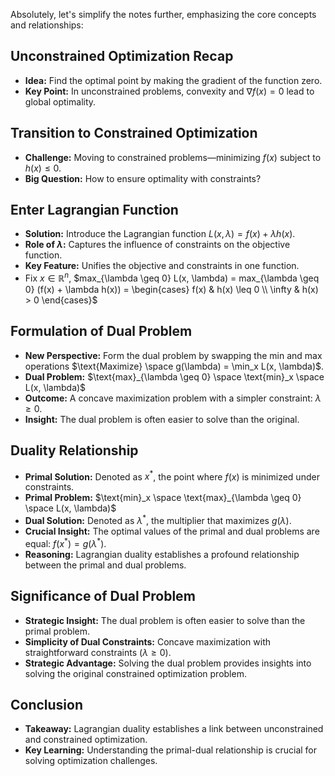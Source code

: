 Absolutely, let's simplify the notes further, emphasizing the core concepts and relationships:

## Unconstrained Optimization Recap
- **Idea:** Find the optimal point by making the gradient of the function zero.
- **Key Point:** In unconstrained problems, convexity and $\nabla f(x) = 0$ lead to global optimality.

## Transition to Constrained Optimization
- **Challenge:** Moving to constrained problems—minimizing $f(x)$ subject to $h(x) \leq 0$.
- **Big Question:** How to ensure optimality with constraints?

## Enter Lagrangian Function
- **Solution:** Introduce the Lagrangian function $L(x, \lambda) = f(x) + \lambda h(x)$.
- **Role of $\lambda$:** Captures the influence of constraints on the objective function.
- **Key Feature:** Unifies the objective and constraints in one function.
- Fix $x \in \mathbb{R}^n$, $max_{\lambda \geq 0} L(x, \lambda) = max_{\lambda \geq 0} (f(x) + \lambda h(x)) = \begin{cases} f(x) & h(x) \leq 0 \\ \infty & h(x) > 0 \end{cases}$

## Formulation of Dual Problem
- **New Perspective:** Form the dual problem by swapping the min and max operations $\text{Maximize} \space g(\lambda) = \min_x L(x, \lambda)$.
- **Dual Problem:** $\text{max}_{\lambda \geq 0} \space \text{min}_x \space L(x, \lambda)$
- **Outcome:** A concave maximization problem with a simpler constraint: $\lambda \geq 0$.
- **Insight:** The dual problem is often easier to solve than the original.

## Duality Relationship
- **Primal Solution:** Denoted as $x^*$, the point where $f(x)$ is minimized under constraints.
- **Primal Problem:** $\text{min}_x \space \text{max}_{\lambda \geq 0} \space L(x, \lambda)$
- **Dual Solution:** Denoted as $\lambda^*$, the multiplier that maximizes $g(\lambda)$.
- **Crucial Insight:** The optimal values of the primal and dual problems are equal: $f(x^*) = g(\lambda^*)$.
- **Reasoning:** Lagrangian duality establishes a profound relationship between the primal and dual problems.

## Significance of Dual Problem
- **Strategic Insight:** The dual problem is often easier to solve than the primal problem.
- **Simplicity of Dual Constraints:** Concave maximization with straightforward constraints ($\lambda \geq 0$).
- **Strategic Advantage:** Solving the dual problem provides insights into solving the original constrained optimization problem.

## Conclusion
- **Takeaway:** Lagrangian duality establishes a link between unconstrained and constrained optimization.
- **Key Learning:** Understanding the primal-dual relationship is crucial for solving optimization challenges.